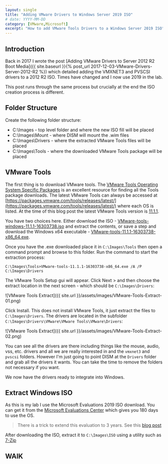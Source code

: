 ```yaml
---
layout: single
title: "Adding VMware Drivers to Windows Server 2019 ISO"
# date: YYYY-MM-DD
category: [VMware,Microsoft]
excerpt: "How to add VMware Tools Drivers to a Windows Server 2019 ISO"
---
```

## Introduction

Back in 2017 I wrote the post [Adding VMware Drivers to Server 2012 R2 Boot Media]({{ site.baseurl }}{% post_url 2017-12-03-VMware-Drivers-Server-2012-R2 %}) which detailed adding the VMXNET3 and PVSCSI drivers to a 2012 R2 ISO. Times have changed and I now use 2019 in the lab.

This post runs through the same process but crucially at the end the ISO creation process is different.

## Folder Structure

Create the following folder structure:

- C:\Images - top level folder and where the new ISO fill will be placed
- C:\Images\Mount - where DISM will mount the .wim files
- C:\Images\Drivers - where the extracted VMware Tools files will be placed
- C:\Images\Tools - where the downloaded VMware Tools package will be placed

## VMware Tools

The first thing is to download VMware tools. The [VMware Tools Operating System Specific Packages](https://www.vmware.com/support/packages.html) is an excellent resource for finding all the Tools package downloads. The latest VMware Tools can always be accessed at [https://packages.vmware.com/tools/releases/latest/](https://packages.vmware.com/tools/releases/latest/) where each OS is listed. At the time of this blog post the latest VMware Tools version is [11.1.1](https://packages.vmware.com/tools/releases/latest/windows).

You have two choices here. Either download the ISO - [VMware-tools-windows-11.1.1-16303738.iso](https://packages.vmware.com/tools/releases/latest/windows/VMware-tools-windows-11.1.1-16303738.iso) and extract the contents, or save a step and download the Windows x64 executable - [VMware-tools-11.1.1-16303738-x86_64.exe](https://packages.vmware.com/tools/releases/latest/windows/x64/VMware-tools-11.1.1-16303738-x86_64.exe).

Once you have the .exe downloaded place it in `C:\Images\Tools` then open a command prompt and browse to this folder. Run the command to start the extraction process:

~~~ dosbatch
C:\Images\Tools>VMware-tools-11.1.1-16303738-x86_64.exe /A /P C:\Images\Drivers
~~~

The VMware Tools Setup gui will appear. Click Next > and then choose the extract location in the next screen - which should be `C:\Images\Drivers`:

![VMware Tools Extract]({{ site.url }}/assets/images/VMware-Tools-Extract-01.png)

Click Install. This does not install VMware Tools, it just extract the files to `C:\Images\Drivers`. The drivers are located in the subfolder `C:\Images\Drivers\VMware\VMware Tools\VMware\Drivers`:

![VMware Tools Extract]({{ site.url }}/assets/images/VMware-Tools-Extract-02.png)

You can see all the drivers are there including things like the mouse, audio, vss, etc. drivers and all we are really interested in and the `vmxnet3` and `pvscsi` folders. However I'm just going to point DISM at the `Drivers` folder and grab all the drivers it wants. You can take the time to remove the folders not necessary if you want.

We now have the drivers ready to integrate into Windows.

## Extract Windows ISO

As this is my lab I use the Microsoft Evaluations 2019 ISO download. You can get it from the [Microsoft Evaluations Center](https://www.microsoft.com/en-gb/evalcenter/evaluate-windows-server-2019) which gives you 180 days to use the OS.

> There is a trick to extend this evaluation to 3 years. See this [blog post](https://sid-500.com/2017/08/08/windows-server-2016-evaluation-how-to-extend-the-trial-period/)

After downloading the ISO, extract it to `C:\Images\ISO` using a utility such as [7-Zip](https://www.7-zip.org/)

## 

## WAIK